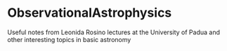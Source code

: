 # ObservationalAstrophysics

Useful notes from Leonida Rosino lectures at the University of Padua and other interesting topics in basic astronomy 

